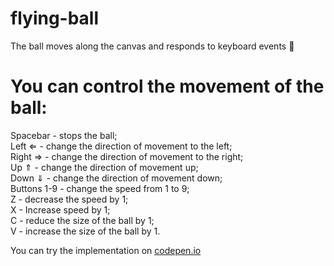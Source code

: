 # flying-ball
The ball moves along the canvas and responds to keyboard events &#127936;

# You can control the movement of the ball:
Spacebar - stops the ball;  
Left &lArr; - change the direction of movement to the left;  
Right &rArr; - change the direction of movement to the right;  
Up &uArr; - change the direction of movement up;  
Down &dArr; - change the direction of movement down;  
Buttons 1-9 - change the speed from 1 to 9;  
Z - decrease the speed by 1;  
X - Increase speed by 1;  
C - reduce the size of the ball by 1;  
V - increase the size of the ball by 1.

You can try the implementation on [codepen.io](https://codepen.io/anar_agaev/pen/ZEELRMj "You can try flying-ball on codepen")   
